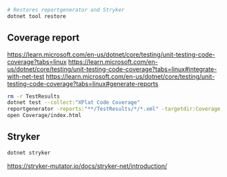 ```bash
# Restores reportgenerator and Stryker
dotnet tool restore
```

## Coverage report
https://learn.microsoft.com/en-us/dotnet/core/testing/unit-testing-code-coverage?tabs=linux
https://learn.microsoft.com/en-us/dotnet/core/testing/unit-testing-code-coverage?tabs=linux#integrate-with-net-test
https://learn.microsoft.com/en-us/dotnet/core/testing/unit-testing-code-coverage?tabs=linux#generate-reports


```bash
rm -r TestResults
dotnet test --collect:"XPlat Code Coverage"
reportgenerator -reports:"**/TestResults/*/*.xml" -targetdir:Coverage
open Coverage/index.html
```


## Stryker

```bash
dotnet stryker
```
https://stryker-mutator.io/docs/stryker-net/introduction/
